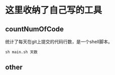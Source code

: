# 这里收纳了自己写的工具

## countNumOfCode
统计了每天在git上提交的代码行数，是一个shell脚本。
```shell
sh main.sh 天数
```


## other
